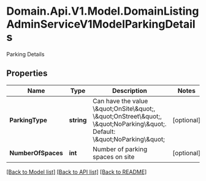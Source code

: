 # Domain.Api.V1.Model.DomainListingAdminServiceV1ModelParkingDetails
Parking Details
## Properties

Name | Type | Description | Notes
------------ | ------------- | ------------- | -------------
**ParkingType** | **string** | Can have the value \\\&quot;OnSite\\\&quot;, \\\&quot;OnStreet\\\&quot;, \\\&quot;NoParking\\\&quot;. Default: \\\&quot;NoParking\\\&quot; | [optional] 
**NumberOfSpaces** | **int** | Number of parking spaces on site | [optional] 

[[Back to Model list]](../README.md#documentation-for-models) [[Back to API list]](../README.md#documentation-for-api-endpoints) [[Back to README]](../README.md)


